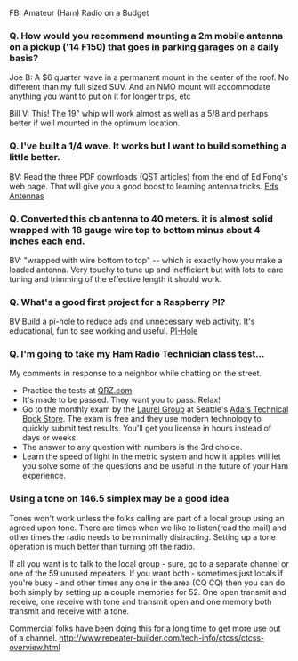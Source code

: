 FB:  Amateur (Ham) Radio on a Budget

### Q. How would you recommend mounting a 2m mobile antenna on a pickup ('14 F150) that goes in parking garages on a daily basis?

Joe B: A $6 quarter wave in a permanent mount in the center of the roof. No different than my full sized SUV. And an NMO mount will accommodate anything you want to put on it for longer trips, etc

Bill V:  This! The 19" whip will work almost as well as a 5/8 and perhaps better if well mounted in the optimum location.

### Q. I've built a 1/4 wave.  It works but I want to build something a little better.

BV: Read the three PDF downloads (QST articles) from the end of Ed Fong's web page. That will give you a good boost to learning antenna tricks. [Eds Antennas](https://edsantennas.weebly.com/about.html)


### Q. Converted this cb antenna to 40 meters. it is almost solid wrapped with 18 gauge wire top to bottom minus about 4 inches each end. 

BV: "wrapped with wire bottom to top" -- which is exactly how you make a loaded antenna. Very touchy to tune up and inefficient but with lots to care tuning and trimming of the effective length it should work.

### Q.  What's a good first project for a Raspberry PI?

BV Build a pi-hole to reduce ads and unnecessary web activity. It's educational, fun to see working and useful. [PI-Hole](https://www.raspberrypi.org/blog/pi-hole-raspberry-pi)

### Q. I'm going to take my Ham Radio Technician class test...

My comments in response to a neighbor while chatting on the street.

* Practice the tests at [QRZ.com](https://www.qrz.com/hamtest/)
* It's made to be passed.  They want you to pass.  Relax!
* Go to the monthly exam by the [Laurel Group](https://www.laurelvec.com/) at Seattle's [Ada's Technical Book Store](https://www.laurelvec.com/?team=SVET).  The exam is free and they use modern technology to quickly submit test results.  You'll get you license in hours instead of days or weeks.
* The answer to any question with numbers is the 3rd choice.
* Learn the speed of light in the metric system and how it applies will let you solve some of the questions and be useful in the future of your Ham experience.



### Using a tone on 146.5 simplex may be a good idea

Tones won't work unless the folks calling are part of a local group using an agreed upon tone. There are times when we like to listen(read the mail) and other times the radio needs to be minimally distracting. Setting up a tone operation is much better than turning off the radio.

If all you want is to talk to the local group - sure, go to a separate channel or one of the 59 unused repeaters. If you want both - sometimes just locals if you're busy - and other times any one in the area (CQ CQ) then you can do both simply by setting up a couple memories for 52. One open transmit and receive, one receive with tone and transmit open and one memory both transmit and receive with a tone.

Commercial folks have been doing this for a long time to get more use out of a channel. http://www.repeater-builder.com/tech-info/ctcss/ctcss-overview.html
